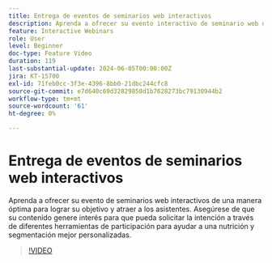 ```yaml
---
title: Entrega de eventos de seminarios web interactivos
description: Aprenda a ofrecer su evento interactivo de seminario web de una manera óptima.
feature: Interactive Webinars
role: User
level: Beginner
doc-type: Feature Video
duration: 119
last-substantial-update: 2024-06-05T00:00:00Z
jira: KT-15700
exl-id: 71feb0cc-3f3e-4396-8bb0-21dbc244cfc8
source-git-commit: e7d640c69d32829850d1b7628273bc79130944b2
workflow-type: tm+mt
source-wordcount: '61'
ht-degree: 0%

---
```


# Entrega de eventos de seminarios web interactivos

Aprenda a ofrecer su evento de seminarios web interactivos de una manera óptima para lograr su objetivo y atraer a los asistentes. Asegúrese de que su contenido genere interés para que pueda solicitar la intención a través de diferentes herramientas de participación para ayudar a una nutrición y segmentación mejor personalizadas.

>[!VIDEO](https://video.tv.adobe.com/v/3440040/?learn=on&captions=spa)
